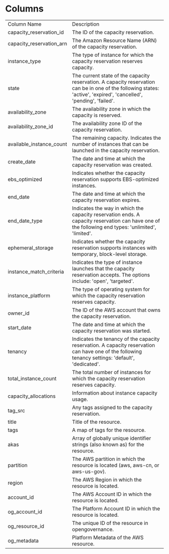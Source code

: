# Columns  

<table>
	<tr><td>Column Name</td><td>Description</td></tr>
	<tr><td>capacity_reservation_id</td><td>The ID of the capacity reservation.</td></tr>
	<tr><td>capacity_reservation_arn</td><td>The Amazon Resource Name (ARN) of the capacity reservation.</td></tr>
	<tr><td>instance_type</td><td>The type of instance for which the capacity reservation reserves capacity.</td></tr>
	<tr><td>state</td><td>The current state of the capacity reservation. A capacity reservation can be in one of the following states: &#39;active&#39;, &#39;expired&#39;, &#39;cancelled&#39;, &#39;pending&#39;, &#39;failed&#39;.</td></tr>
	<tr><td>availability_zone</td><td>The availability zone in which the capacity is reserved.</td></tr>
	<tr><td>availability_zone_id</td><td>The availability zone ID of the capacity reservation.</td></tr>
	<tr><td>available_instance_count</td><td>The remaining capacity. Indicates the number of instances that can be launched in the capacity reservation.</td></tr>
	<tr><td>create_date</td><td>The date and time at which the capacity reservation was created.</td></tr>
	<tr><td>ebs_optimized</td><td>Indicates whether the capacity reservation supports EBS-optimized instances.</td></tr>
	<tr><td>end_date</td><td>The date and time at which the capacity reservation expires.</td></tr>
	<tr><td>end_date_type</td><td>Indicates the way in which the capacity reservation ends. A capacity reservation can have one of the following end types: &#39;unlimited&#39;, &#39;limited&#39;.</td></tr>
	<tr><td>ephemeral_storage</td><td>Indicates whether the capacity reservation supports instances with temporary, block-level storage.</td></tr>
	<tr><td>instance_match_criteria</td><td>Indicates the type of instance launches that the capacity reservation accepts. The options include: &#39;open&#39;, &#39;targeted&#39;.</td></tr>
	<tr><td>instance_platform</td><td>The type of operating system for which the capacity reservation reserves capacity.</td></tr>
	<tr><td>owner_id</td><td>The ID of the AWS account that owns the capacity reservation.</td></tr>
	<tr><td>start_date</td><td>The date and time at which the capacity reservation was started.</td></tr>
	<tr><td>tenancy</td><td>Indicates the tenancy of the capacity reservation. A capacity reservation can have one of the following tenancy settings: &#39;default&#39;, &#39;dedicated&#39;.</td></tr>
	<tr><td>total_instance_count</td><td>The total number of instances for which the capacity reservation reserves capacity.</td></tr>
	<tr><td>capacity_allocations</td><td>Information about instance capacity usage.</td></tr>
	<tr><td>tag_src</td><td>Any tags assigned to the capacity reservation.</td></tr>
	<tr><td>title</td><td>Title of the resource.</td></tr>
	<tr><td>tags</td><td>A map of tags for the resource.</td></tr>
	<tr><td>akas</td><td>Array of globally unique identifier strings (also known as) for the resource.</td></tr>
	<tr><td>partition</td><td>The AWS partition in which the resource is located (aws, aws-cn, or aws-us-gov).</td></tr>
	<tr><td>region</td><td>The AWS Region in which the resource is located.</td></tr>
	<tr><td>account_id</td><td>The AWS Account ID in which the resource is located.</td></tr>
	<tr><td>og_account_id</td><td>The Platform Account ID in which the resource is located.</td></tr>
	<tr><td>og_resource_id</td><td>The unique ID of the resource in opengovernance.</td></tr>
	<tr><td>og_metadata</td><td>Platform Metadata of the AWS resource.</td></tr>
</table>